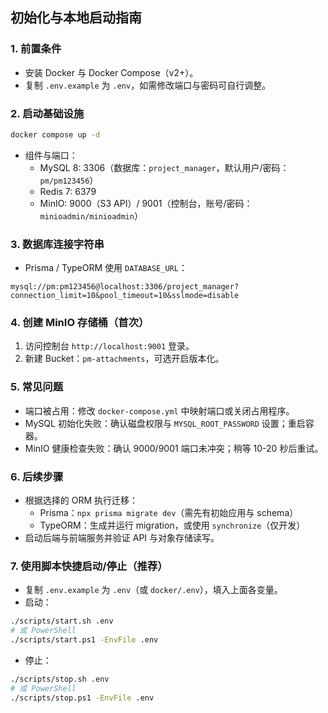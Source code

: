 ## 初始化与本地启动指南

### 1. 前置条件
- 安装 Docker 与 Docker Compose（v2+）。
- 复制 `.env.example` 为 `.env`，如需修改端口与密码可自行调整。

### 2. 启动基础设施
```bash
docker compose up -d
```
- 组件与端口：
  - MySQL 8: 3306（数据库：`project_manager`，默认用户/密码：`pm/pm123456`）
  - Redis 7: 6379
  - MinIO: 9000（S3 API）/ 9001（控制台，账号/密码：`minioadmin/minioadmin`）

### 3. 数据库连接字符串
- Prisma / TypeORM 使用 `DATABASE_URL`：
```
mysql://pm:pm123456@localhost:3306/project_manager?connection_limit=10&pool_timeout=10&sslmode=disable
```

### 4. 创建 MinIO 存储桶（首次）
1) 访问控制台 `http://localhost:9001` 登录。
2) 新建 Bucket：`pm-attachments`，可选开启版本化。

### 5. 常见问题
- 端口被占用：修改 `docker-compose.yml` 中映射端口或关闭占用程序。
- MySQL 初始化失败：确认磁盘权限与 `MYSQL_ROOT_PASSWORD` 设置；重启容器。
- MinIO 健康检查失败：确认 9000/9001 端口未冲突；稍等 10-20 秒后重试。

### 6. 后续步骤
- 根据选择的 ORM 执行迁移：
  - Prisma：`npx prisma migrate dev`（需先有初始应用与 schema）
  - TypeORM：生成并运行 migration，或使用 `synchronize`（仅开发）
- 启动后端与前端服务并验证 API 与对象存储读写。

### 7. 使用脚本快捷启动/停止（推荐）
- 复制 `.env.example` 为 `.env`（或 `docker/.env`），填入上面各变量。
- 启动：
```bash
./scripts/start.sh .env
# 或 PowerShell
./scripts/start.ps1 -EnvFile .env
```
- 停止：
```bash
./scripts/stop.sh .env
# 或 PowerShell
./scripts/stop.ps1 -EnvFile .env
```


